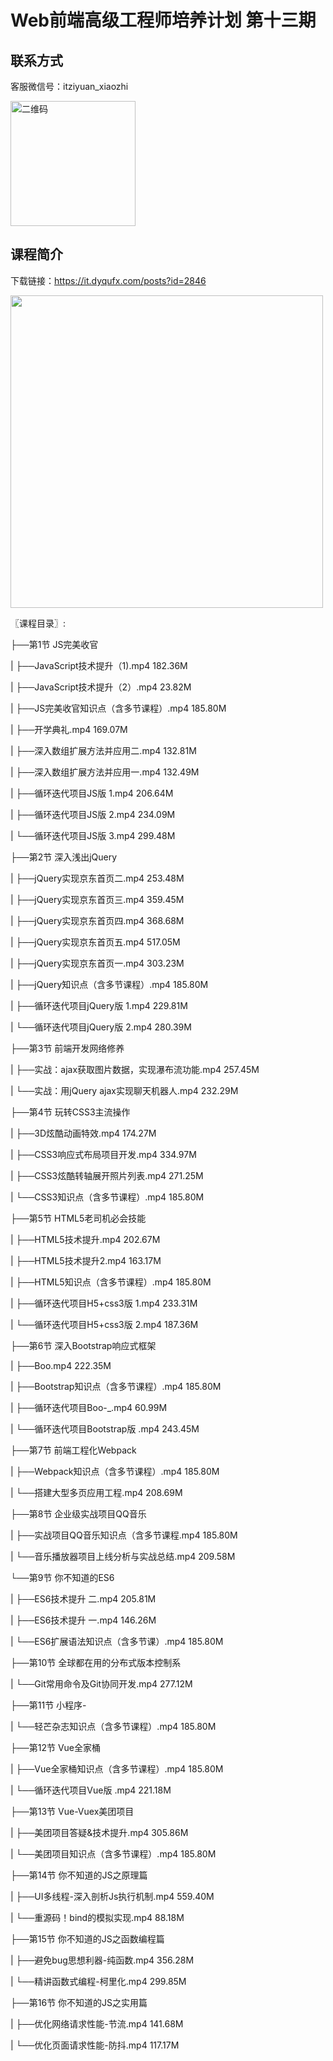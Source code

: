 # Web前端高级工程师培养计划 第十三期

## 联系方式

客服微信号：itziyuan_xiaozhi

<img src="https://ziyuanyun.oss-cn-guangzhou.aliyuncs.com/common/20240614073449/666b82192834a.jpg" width="200" height="200" alt="二维码">

## 课程简介

下载链接：https://it.dyqufx.com/posts?id=2846

<img src="https://ziyuanyun.oss-cn-guangzhou.aliyuncs.com/yun/20240515184351/664491e726fa4.jpg" width="500" alt="">

  

 

 〖课程目录〗:

 ├──第1节 JS完美收官

 | ├──JavaScript技术提升（1).mp4 182.36M

 | ├──JavaScript技术提升（2）.mp4 23.82M

 | ├──JS完美收官知识点（含多节课程）.mp4 185.80M

 | ├──开学典礼.mp4 169.07M

 | ├──深入数组扩展方法并应用二.mp4 132.81M

 | ├──深入数组扩展方法并应用一.mp4 132.49M

 | ├──循环迭代项目JS版 1.mp4 206.64M

 | ├──循环迭代项目JS版 2.mp4 234.09M

 | └──循环迭代项目JS版 3.mp4 299.48M

 ├──第2节 深入浅出jQuery

 | ├──jQuery实现京东首页二.mp4 253.48M

 | ├──jQuery实现京东首页三.mp4 359.45M

 | ├──jQuery实现京东首页四.mp4 368.68M

 | ├──jQuery实现京东首页五.mp4 517.05M

 | ├──jQuery实现京东首页一.mp4 303.23M

 | ├──jQuery知识点（含多节课程）.mp4 185.80M

 | ├──循环迭代项目jQuery版 1.mp4 229.81M

 | └──循环迭代项目jQuery版 2.mp4 280.39M

 ├──第3节 前端开发网络修养

 | ├──实战：ajax获取图片数据，实现瀑布流功能.mp4 257.45M

 | └──实战：用jQuery ajax实现聊天机器人.mp4 232.29M

 ├──第4节 玩转CSS3主流操作

 | ├──3D炫酷动画特效.mp4 174.27M

 | ├──CSS3响应式布局项目开发.mp4 334.97M

 | ├──CSS3炫酷转轴展开照片列表.mp4 271.25M

 | └──CSS3知识点（含多节课程）.mp4 185.80M

 ├──第5节 HTML5老司机必会技能

 | ├──HTML5技术提升.mp4 202.67M

 | ├──HTML5技术提升2.mp4 163.17M

 | ├──HTML5知识点（含多节课程）.mp4 185.80M

 | ├──循环迭代项目H5+css3版 1.mp4 233.31M

 | └──循环迭代项目H5+css3版 2.mp4 187.36M

 ├──第6节 深入Bootstrap响应式框架

 | ├──Boo.mp4 222.35M

 | ├──Bootstrap知识点（含多节课程）.mp4 185.80M

 | ├──循环迭代项目Boo-_.mp4 60.99M

 | └──循环迭代项目Bootstrap版 .mp4 243.45M

 ├──第7节 前端工程化Webpack

 | ├──Webpack知识点（含多节课程）.mp4 185.80M

 | └──搭建大型多页应用工程.mp4 208.69M

 ├──第8节 企业级实战项目QQ音乐

 | ├──实战项目QQ音乐知识点（含多节课程.mp4 185.80M

 | └──音乐播放器项目上线分析与实战总结.mp4 209.58M

 └──第9节 你不知道的ES6

 | ├──ES6技术提升 二.mp4 205.81M

 | ├──ES6技术提升 一.mp4 146.26M

 | └──ES6扩展语法知识点（含多节课）.mp4 185.80M

 ├──第10节 全球都在用的分布式版本控制系

 | └──Git常用命令及Git协同开发.mp4 277.12M

 ├──第11节 小程序-

 | └──轻芒杂志知识点（含多节课程）.mp4 185.80M

 ├──第12节 Vue全家桶

 | ├──Vue全家桶知识点（含多节课程）.mp4 185.80M

 | └──循环迭代项目Vue版 .mp4 221.18M

 ├──第13节 Vue-Vuex美团项目

 | ├──美团项目答疑&amp;技术提升.mp4 305.86M

 | └──美团项目知识点（含多节课程）.mp4 185.80M

 ├──第14节 你不知道的JS之原理篇

 | ├──UI多线程-深入剖析Js执行机制.mp4 559.40M

 | └──重源码！bind的模拟实现.mp4 88.18M

 ├──第15节 你不知道的JS之函数编程篇

 | ├──避免bug思想利器-纯函数.mp4 356.28M

 | └──精讲函数式编程-柯里化.mp4 299.85M

 ├──第16节 你不知道的JS之实用篇

 | ├──优化网络请求性能-节流.mp4 141.68M

 | └──优化页面请求性能-防抖.mp4 117.17M

  